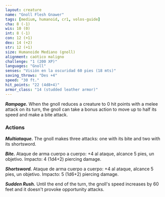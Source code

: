 ```yaml
---
layout: creature
name: "Gnoll Flesh Gnawer"
tags: [medium, humanoid, cr1, volos-guide]
cha: 8 (-1)
wis: 10 (0)
int: 8 (-1)
con: 12 (+1)
dex: 14 (+2)
str: 12 (+1)
size: Humanoide Mediano (gnoll)
alignment: caótico maligno
challenge: "1 (200 XP)"
languages: "Gnoll"
senses: "Visión en la oscuridad 60 pies (18 mts)"
saving_throws: "Des +4"
speed: "30 ft."
hit_points: "22 (4d8+4)"
armor_class: "14 (studded leather armor)"
---
```


***Rampage.*** When the gnoll reduces a creature to 0 hit points with a melee attack on its turn, the gnoll can take a bonus action to move up to half its speed and make a bite attack.

### Actions

***Multiataque.*** The gnoll makes three attacks: one with its bite and two with its shortsword.

***Bite.*** Ataque de arma cuerpo a cuerpo: +4 al ataque, alcance 5 pies, un objetivo. Impacto: 4 (1d4+2) piercing damage.

***Shortsword.*** Ataque de arma cuerpo a cuerpo: +4 al ataque, alcance 5 pies, un objetivo. Impacto: 5 (1d6+2) piercing damage.

***Sudden Rush.*** Until the end of the turn, the gnoll's speed increases by 60 feet and it doesn't provoke opportunity attacks.